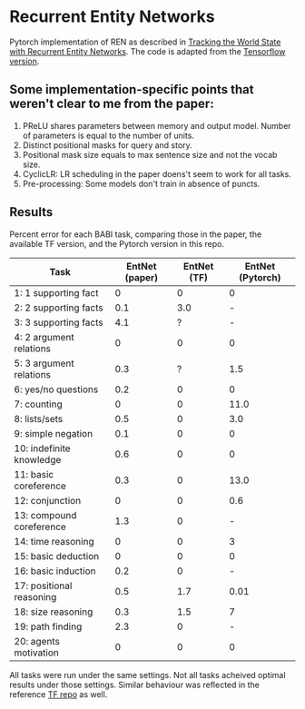 # Recurrent Entity Networks

Pytorch implementation of REN as described in [Tracking the World State with Recurrent Entity Networks](https://arxiv.org/abs/1612.03969). The code is adapted from the [Tensorflow version](https://github.com/jimfleming/recurrent-entity-networks).  

## Some implementation-specific points that weren't clear to me from the paper:
1. PReLU shares parameters between memory and output model. Number of parameters is equal to the number of units.
2. Distinct positional masks for query and story. 
3. Positional mask size equals to max sentence size and not the vocab size.
4. CyclicLR: LR scheduling in the paper doens't seem to work for all tasks.
6. Pre-processing: Some models don't train in absence of puncts.

## Results

Percent error for each BABI task, comparing those in the paper, the available TF version, and the Pytorch version in this repo. 

Task | EntNet (paper) | EntNet (TF) | EntNet (Pytorch)
--- | --- | --- | ---
1: 1 supporting fact | 0 | 0 | 0
2: 2 supporting facts | 0.1 | 3.0 | -
3: 3 supporting facts | 4.1 | ? | -
4: 2 argument relations | 0 | 0 | 0
5: 3 argument relations | 0.3 | ? | 1.5 
6: yes/no questions | 0.2 | 0 | 0
7: counting | 0 | 0 | 11.0
8: lists/sets | 0.5 | 0 | 3.0 
9: simple negation | 0.1 | 0 | 0
10: indefinite knowledge | 0.6 | 0 | 0
11: basic coreference | 0.3 | 0 | 13.0
12: conjunction | 0 | 0 | 0.6
13: compound coreference | 1.3 | 0 | -
14: time reasoning | 0 | 0 | 3 
15: basic deduction | 0 | 0 | 0
16: basic induction | 0.2 | 0 | -
17: positional reasoning | 0.5 | 1.7 | 0.01
18: size reasoning | 0.3 | 1.5 | 7
19: path finding | 2.3 | 0 | -
20: agents motivation | 0 | 0 | 0

All tasks were run under the same settings. Not all tasks acheived optimal results under those settings. Similar behaviour was reflected in the reference [TF repo](https://github.com/jimfleming/recurrent-entity-networks/issues/19) as well.
